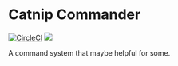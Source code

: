 Catnip Commander
======

[![CircleCI](https://circleci.com/gh/KJP12/catnip-commander.svg?style=svg)](https://circleci.com/gh/KJP12/catnip-commander)
[![](https://jitpack.io/v/KJP12/catnip-commander.svg)](https://jitpack.io/#KJP12/catnip-commander)

A command system that maybe helpful for some.